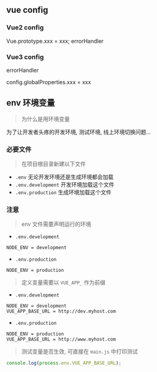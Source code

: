 ## vue config

### Vue2 config

Vue.prototype.xxx = xxx;
errorHandler

### Vue3 config

errorHandler

config.globalProperties.xxx = xxx

## env 环境变量

> 为什么是用环境变量

为了让开发者头疼的开发环境, 测试环境, 线上环境切换问题...

### 必要文件

> 在项目根目录新建以下文件

- `.env` 无论开发环境还是生成环境都会加载
- `.env.development` 开发环境加载这个文件
- `.env.production` 生成环境加载这个文件

### 注意

> env 文件需要声明运行的环境

- `.env.development`

```
NODE_ENV = development
```

- `.env.production`

```
NODE_ENV = production
```

> 定义变量需要以 `VUE_APP_` 作为前缀

- `.env.development`

```
NODE_ENV = development
VUE_APP_BASE_URL = http://dev.myhost.com
```

- `.env.production`

```
NODE_ENV = production
VUE_APP_BASE_URL = http://www.myhost.com
```

> 测试变量是否生效, 可直接在 `main.js` 中打印测试

```js
console.log(process.env.VUE_APP_BASE_URL);
```
